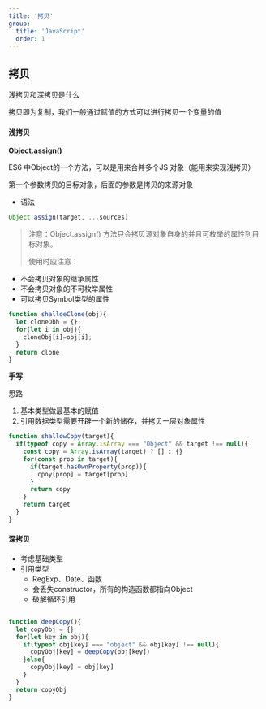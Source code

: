 ```yaml
---
title: '拷贝'
group:
  title: 'JavaScript'
  order: 1
---
```


## 拷贝

浅拷贝和深拷贝是什么

拷贝即为复制，我们一般通过赋值的方式可以进行拷贝一个变量的值

#### 浅拷贝

**Object.assign()**

ES6 中Object的一个方法，可以是用来合并多个JS 对象（能用来实现浅拷贝）

第一个参数拷贝的目标对象，后面的参数是拷贝的来源对象

- 语法

```javascript
Object.assign(target, ...sources)
```

>
>
>注意：Object.assign() 方法只会拷贝源对象自身的并且可枚举的属性到目标对象。
>
>使用时应注意：

- 不会拷贝对象的继承属性
- 不会拷贝对象的不可枚举属性
- 可以拷贝Symbol类型的属性

```js
function shalloeClone(obj){
  let cloneObh = {};
  for(let i in obj){
    cloneObj[i]=obj[i];
  }
  return clone
} 
```

**手写**

思路

1. 基本类型做最基本的赋值
2. 引用数据类型需要开辟一个新的储存，并拷贝一层对象属性

```js
function shallowCopy(target){
  if(typeof copy = Array.isArray === "Object" && target !== null){
    const copy = Array.isArray(target) ? [] : {}
    for(const prop in target){
      if(target.hasOwnProperty(prop)){
        cpoy[prop] = target[prop]
      }
      return copy
    }
    return target
  }
}
```

#### 深拷贝

- 考虑基础类型
- 引用类型
  - RegExp、Date、函数
  - 会丢失constructor，所有的构造函数都指向Object
  - 破解循环引用

```js

```

```js
function deepCopy(){
  let copyObj = {}
  for(let key in obj){
    if(typeof obj[key] === "object" && obj[key] !== null){
      copyObj[key] = deepCopy(obj[key])
    }else{
      copyObj[key] = obj[key]
    }
  }
  return copyObj
}
```

